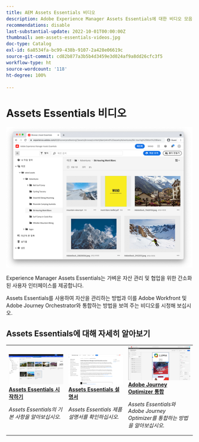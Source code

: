 ```yaml
---
title: AEM Assets Essentials 비디오
description: Adobe Experience Manager Assets Essentials에 대한 비디오 모음
recommendations: disable
last-substantial-update: 2022-10-01T00:00:00Z
thumbnail: aem-assets-essentials-videos.jpg
doc-type: Catalog
exl-id: 6a8534fa-bc99-438b-9107-2a428e06619c
source-git-commit: cd82b877a3b5b4d3459e3d024af9a8dd26cfc3f5
workflow-type: ht
source-wordcount: '118'
ht-degree: 100%

---
```


# Assets Essentials 비디오

![Assets Essentials](./assets/overview/hero.png)

Experience Manager Assets Essentials는 가벼운 자산 관리 및 협업을 위한 간소화된 사용자 인터페이스를 제공합니다.

Assets Essentials를 사용하여 자산을 관리하는 방법과 이를 Adobe Workfront 및 Adobe Journey Orchestrator와 통합하는 방법을 보여 주는 비디오를 시청해 보십시오.

## Assets Essentials에 대해 자세히 알아보기

<table>
<td>
   <a href="./basics/managing.md">
   <img alt="Assets Essentials 시작하기" src="./assets/overview/getting-started.png" />
   </a>
   <div>
      <a href="./basics/managing.md">
      <strong>Assets Essentials 시작하기</strong>
      </a>
   </div>
   <p>
      <em>Assets Essentials의 기본 사항을 알아보십시오.</em>
   </p>
</td>
<td>
   <a href="https://experienceleague.adobe.com/docs/experience-manager-assets-essentials/help/introduction.html">
   <img alt="Assets Essentials 설명서" src="./assets/overview/assets-essentials-docs.png"/>
   </a>
   <div>
      <a href="https://experienceleague.adobe.com/docs/experience-manager-assets-essentials/help/introduction.html">
      <strong>Assets Essentials 설명서</strong>
      </a>
   </div>
   <p>
      <em>Assets Essentials 제품 설명서를 확인하십시오.</em>
   <p>
</td>
<td>
   <a href="https://experienceleague.adobe.com/docs/journey-optimizer-learn/tutorials/create-messages/create-email-content-with-the-message-editor.html">
   <img alt="Adobe Journey Optimizer 및 Assets Essentials" src="./assets/overview/adobe-journey-optimizer.png" />
   </a>
   <div>
      <a href="https://experienceleague.adobe.com/docs/journey-optimizer-learn/tutorials/create-messages/create-email-content-with-the-message-editor.html">
      <strong>Adobe Journey Optimizer 통합</strong>
      </a>
   </div>
   <p>
      <em>Assets Essentials와 Adobe Journey Optimizer를 통합하는 방법을 알아보십시오.</em>
   <p>
</td>
</table>
